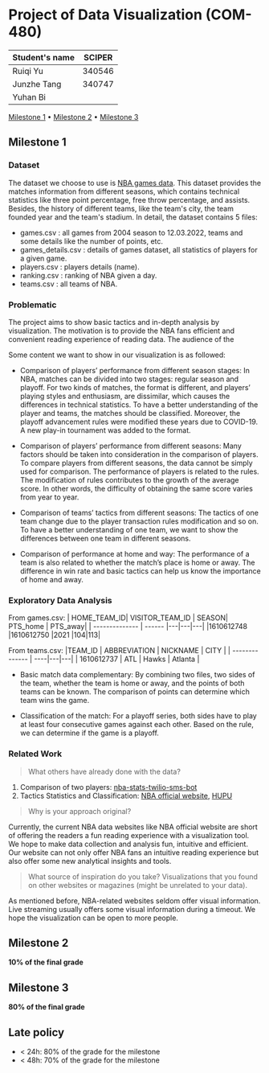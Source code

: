# Project of Data Visualization (COM-480)

| Student's name | SCIPER |
| -------------- | ------ |
|Ruiqi Yu |340546 |
|Junzhe Tang | 340747|
|Yuhan Bi | |

[Milestone 1](#milestone-1) • [Milestone 2](#milestone-2) • [Milestone 3](#milestone-3)

## Milestone 1 

### Dataset

The dataset we choose to use is [NBA games data](https://www.kaggle.com/datasets/nathanlauga/nba-games). 
This dataset provides the matches information from different seasons, which contains technical statistics like three point percentage, free throw percentage, and assists. 
Besides, the history of different teams, like the team's city, the team founded year and the team's stadium. 
In detail, the dataset contains 5 files:
+ games.csv : all games from 2004 season to 12.03.2022, teams and some details like the number of points, etc.
+ games_details.csv : details of games dataset, all statistics of players for a given game.
+ players.csv : players details (name).
+ ranking.csv : ranking of NBA given a day.
+ teams.csv : all teams of NBA.

### Problematic

The project aims to show basic tactics and in-depth analysis by visualization. The motivation is to provide the NBA fans efficient and convenient reading experience of reading data. The audience of the

Some content we want to show in our visualization is as followed:

+ Comparison of players’ performance from different season stages:
In NBA, matches can be divided into two stages: regular season and playoff. For two kinds of matches, the format is different, and players’ playing styles and enthusiasm, are dissimilar, which causes the differences in technical statistics. To have a better understanding of the player and teams, the matches should be classified. Moreover, the playoff advancement rules were modified these years due to COVID-19. A new play-in tournament was added to the format. 

+ Comparison of players’ performance from different seasons:
Many factors should be taken into consideration in the comparison of players. To compare players from different seasons, the data cannot be simply used for comparison. The performance of players is related to the rules. The modification of rules contributes to the growth of the average score. In other words, the difficulty of obtaining the same score varies from year to year.

+ Comparison of teams’ tactics from different seasons:
The tactics of one team change due to the player transaction rules modification and so on. To have a better understanding of one team, we want to show the differences between one team in different seasons.

+ Comparison of performance at home and way:
The performance of a team is also related to whether the match’s place is home or away. The difference in win rate and basic tactics can help us know the importance of home and away.

### Exploratory Data Analysis

From games.csv:
| HOME_TEAM_ID| VISITOR_TEAM_ID | SEASON| PTS_home | PTS_away|
| -------------- | ------ |---|---|---|
|1610612748 |1610612750 |2021 |104|113|

From teams.csv: 
|TEAM_ID | ABBREVIATION | NICKNAME | CITY |
| -------------- | ----|---|---|
| 1610612737 | ATL | Hawks | Atlanta |

+ Basic match data complementary:
By combining two files, two sides of the team, whether the team is home or away, and the points of both teams can be known. The comparison of points can determine which team wins the game.

+ Classification of the match:
For a playoff series, both sides have to play at least four consecutive games against each other. Based on the rule, we can determine if the game is a playoff.

### Related Work
>What others have already done with the data?
1. Comparison of two players:
[nba-stats-twilio-sms-bot](https://github.com/elizabethsiegle/nba-stats-twilio-sms-bot)
2. Tactics Statistics and Classification:
[NBA official website](https://www.nba.com/stats/), [HUPU](https://nba.hupu.com/)

>Why is your approach original?

Currently, the current NBA data websites like NBA official website are short of offering the readers a fun reading experience with a visualization tool. We hope to make data collection and analysis fun, intuitive and efficient. Our website can not only offer NBA fans an intuitive reading experience but also offer some new analytical insights and tools.

>What source of inspiration do you take? Visualizations that you found on other websites or magazines (might be unrelated to your data).
>
As mentioned before, NBA-related websites seldom offer visual information. Live streaming usually offers some visual information during a timeout. We hope the visualization can be open to more people.



## Milestone 2 

**10% of the final grade**


## Milestone 3

**80% of the final grade**


## Late policy

- < 24h: 80% of the grade for the milestone
- < 48h: 70% of the grade for the milestone


